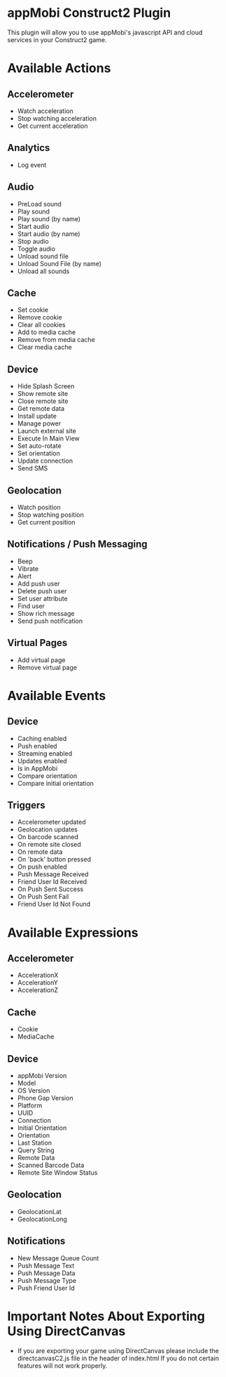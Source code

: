 appMobi Construct2 Plugin
=========================

This plugin will allow you to use appMobi's javascript API and cloud services in your Construct2 game.

Available Actions
=================

Accelerometer
-------------
- Watch acceleration
- Stop watching acceleration
- Get current acceleration

Analytics
---------
- Log event

Audio
-----
- PreLoad sound
- Play sound
- Play sound (by name)
- Start audio
- Start audio (by name)
- Stop audio
- Toggle audio
- Unload sound file
- Unload Sound File (by name)
- Unload all sounds

Cache
-----
- Set cookie
- Remove cookie
- Clear all cookies
- Add to media cache
- Remove from media cache
- Clear media cache

Device
------
- Hide Splash Screen
- Show remote site
- Close remote site
- Get remote data
- Install update
- Manage power
- Launch external site
- Execute In Main View
- Set auto-rotate
- Set orientation
- Update connection
- Send SMS

Geolocation
-----------
- Watch position
- Stop watching position
- Get current position

Notifications / Push Messaging
------------------------------
- Beep
- Vibrate
- Alert
- Add push user
- Delete push user
- Set user attribute
- Find user
- Show rich message
- Send push notification

Virtual Pages
-------------
- Add virtual page
- Remove virtual page



Available Events
=====================

Device
------
- Caching enabled
- Push enabled
- Streaming enabled
- Updates enabled
- Is in AppMobi
- Compare orientation
- Compare initial orientation

Triggers
--------
- Accelerometer updated
- Geolocation updates
- On barcode scanned
- On remote site closed
- On remote data
- On 'back' button pressed
- On push enabled
- Push Message Received
- Friend User Id Received
- On Push Sent Success
- On Push Sent Fail
- Friend User Id Not Found


Available Expressions
=====================

Accelerometer
-------------
- AccelerationX
- AccelerationY
- AccelerationZ

Cache
-----
- Cookie
- MediaCache

Device
------
- appMobi Version
- Model
- OS Version
- Phone Gap Version
- Platform
- UUID
- Connection
- Initial Orientation
- Orientation
- Last Station
- Query String
- Remote Data
- Scanned Barcode Data
- Remote Site Window Status

Geolocation
-----------
- GeolocationLat
- GeolocationLong

Notifications
-------------
- New Message Queue Count
- Push Message Text
- Push Message Data
- Push Message Type
- Push Friend User Id



Important Notes About Exporting Using DirectCanvas
=================================================
- If you are exporting your game using DirectCanvas please include the directcanvasC2.js file in the header of index.html If you do not certain features will not work properly.
